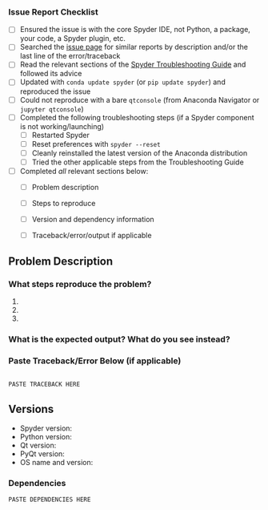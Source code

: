 <!--- **PLEASE READ:** When submitting here, please ensure you've completed the following checklist and checked the boxes to confirm. Issue reports without it may be closed. Thanks! --->

### Issue Report Checklist

* [ ] Ensured the issue is with the core Spyder IDE, not Python, a package, your code, a Spyder plugin, etc.
* [ ] Searched the [issue page](https://github.com/spyder-ide/spyder/issues?q=is%3Aissue) for similar reports by description and/or the last line of the error/traceback
* [ ] Read the relevant sections of the [Spyder Troubleshooting Guide](https://github.com/spyder-ide/spyder/wiki/Troubleshooting-Guide-and-FAQ) and followed its advice
* [ ] Updated with ``conda update spyder`` (or ``pip update spyder``) and reproduced the issue
* [ ] Could not reproduce with a bare ``qtconsole`` (from Anaconda Navigator or ``jupyter qtconsole``)
* [ ] Completed the following troubleshooting steps (if a Spyder component is not working/launching)
    * [ ] Restarted Spyder
    * [ ] Reset preferences with ``spyder --reset``
    * [ ] Cleanly reinstalled the latest version of the Anaconda distribution
    * [ ] Tried the other applicable steps from the Troubleshooting Guide
* [ ] Completed *all* relevant sections below:
    * [ ] Problem description
    * [ ] Steps to reproduce
    * [ ] Version and dependency information
    * [ ] Traceback/error/output if applicable


## Problem Description



### What steps reproduce the problem?

1.
2.
3.

### What is the expected output? What do you see instead?



### Paste Traceback/Error Below (if applicable)
<!--- Copy from error dialog or View > Panes > Internal Console --->

```python-traceback

PASTE TRACEBACK HERE

```

## Versions
<!--- You can get this information from Help > About Spyder...
or (if Spyder won't launch) the "conda list" command
from the Anaconda Prompt/Terminal/command line. --->

* Spyder version:
* Python version:
* Qt version:
* PyQt version:
* OS name and version:

### Dependencies
<!--- Please go to the menu entry Help > Dependencies,
press the Copy to clipboard button and paste below --->

```
PASTE DEPENDENCIES HERE
```
